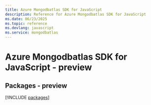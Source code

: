 ```yaml
---
title: Azure Mongodbatlas SDK for JavaScript
description: Reference for Azure Mongodbatlas SDK for JavaScript
ms.date: 06/23/2025
ms.topic: reference
ms.devlang: javascript
ms.service: mongodbatlas
---
```

# Azure Mongodbatlas SDK for JavaScript - preview
## Packages - preview
[!INCLUDE [packages](mongodbatlas-index.md)]